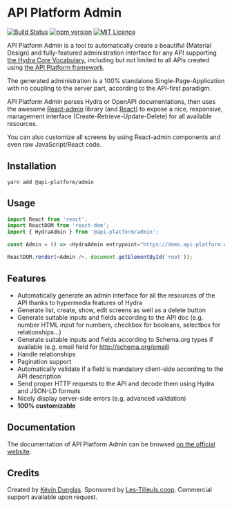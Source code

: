 # API Platform Admin

[![Build Status](https://travis-ci.org/api-platform/admin.svg?branch=master)](https://travis-ci.org/api-platform/admin)
[![npm version](https://badge.fury.io/js/%40api-platform%2Fadmin.svg)](https://badge.fury.io/js/%40api-platform%2Fadmin)
[![MIT Licence](https://badges.frapsoft.com/os/mit/mit.svg?v=103)](https://opensource.org/licenses/mit-license.php)

API Platform Admin is a tool to automatically create a beautiful (Material Design) and fully-featured administration interface
for any API supporting [the Hydra Core Vocabulary](http://www.hydra-cg.com/), including but not limited to all APIs created
using [the API Platform framework](https://api-platform.com).

The generated administration is a 100% standalone Single-Page-Application with no coupling to the server part, according
to the API-first paradigm.

API Platform Admin parses Hydra or OpenAPI documentations, then uses the awesome [React-admin](https://marmelab.com/react-admin/)
library (and [React](https://facebook.github.io/react/)) to expose a nice, responsive, management interface (Create-Retrieve-Update-Delete)
for all available resources.

You can also customize all screens by using React-admin components and even raw JavaScript/React code.

## Installation

    yarn add @api-platform/admin

## Usage

```javascript
import React from 'react';
import ReactDOM from 'react-dom';
import { HydraAdmin } from '@api-platform/admin';

const Admin = () => <HydraAdmin entrypoint="https://demo.api-platform.com"/> // Replace with your own API entrypoint

ReactDOM.render(<Admin />, document.getElementById('root'));
```

## Features

* Automatically generate an admin interface for all the resources of the API thanks to hypermedia features of Hydra
* Generate list, create, show, edit screens as well as a delete button
* Generate suitable inputs and fields according to the API doc (e.g. number HTML input for numbers, checkbox for booleans, selectbox for relationships...)
* Generate suitable inputs and fields according to Schema.org types if available (e.g. email field for http://schema.org/email)
* Handle relationships
* Pagination support
* Automatically validate if a field is mandatory client-side according to the API description
* Send proper HTTP requests to the API and decode them using Hydra and JSON-LD formats
* Nicely display server-side errors (e.g. advanced validation)
* **100% customizable**

## Documentation

The documentation of API Platform Admin can be browsed [on the official website](https://api-platform.com/docs/admin/).

## Credits

Created by [Kévin Dunglas](https://dunglas.fr). Sponsored by [Les-Tilleuls.coop](https://les-tilleuls.coop).
Commercial support available upon request.
